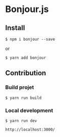 # Bonjour.js

## Install
```
$ npm i bonjour --save
```
or
```
$ yarn add bonjour
```

## Contribution
### Build projet
```
$ yarn run build
```

### Local development
```
$ yarn run dev
```
```
http://localhost:3000/
```